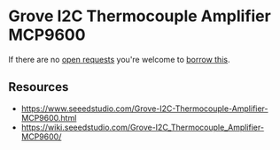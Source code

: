 # Grove I2C Thermocouple Amplifier MCP9600
If there are no [open requests](../../../../issues?q=is%3Aissue+is%3Aopen+%22Grove+I2C+Thermocouple+Amplifier+MCP9600%22+in%3Atitle) you're welcome to [borrow this](../../../../issues/new?title=Borrow+request+for+Grove+I2C+Thermocouple+Amplifier+MCP9600&body=1+piece+of+%5Bthis%5D%28..%2Fblob%2Fmain%2F.%2FHardware%2FModules%2FGrove_I2C_Thermocouple_Amplifier_MCP9600.md%29+for+~2+weeks.).

## Resources
- https://www.seeedstudio.com/Grove-I2C-Thermocouple-Amplifier-MCP9600.html
- https://wiki.seeedstudio.com/Grove-I2C_Thermocouple_Amplifier-MCP9600/
